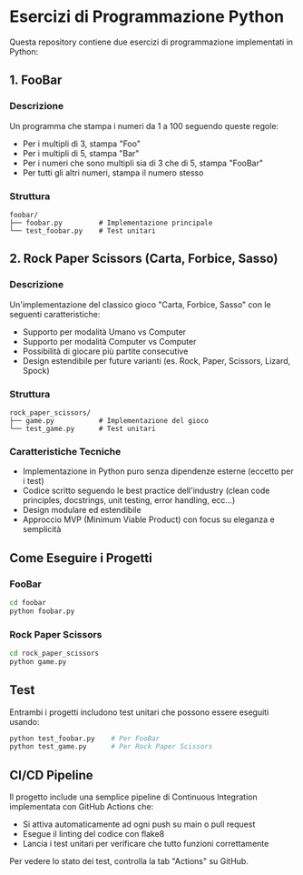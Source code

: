 # Esercizi di Programmazione Python

Questa repository contiene due esercizi di programmazione implementati in Python:

## 1. FooBar

### Descrizione
Un programma che stampa i numeri da 1 a 100 seguendo queste regole:
- Per i multipli di 3, stampa "Foo"
- Per i multipli di 5, stampa "Bar"
- Per i numeri che sono multipli sia di 3 che di 5, stampa "FooBar"
- Per tutti gli altri numeri, stampa il numero stesso

### Struttura
```
foobar/
├── foobar.py         # Implementazione principale
└── test_foobar.py    # Test unitari
```

## 2. Rock Paper Scissors (Carta, Forbice, Sasso)

### Descrizione
Un'implementazione del classico gioco "Carta, Forbice, Sasso" con le seguenti caratteristiche:
- Supporto per modalità Umano vs Computer
- Supporto per modalità Computer vs Computer
- Possibilità di giocare più partite consecutive
- Design estendibile per future varianti (es. Rock, Paper, Scissors, Lizard, Spock)

### Struttura
```
rock_paper_scissors/
├── game.py           # Implementazione del gioco
└── test_game.py      # Test unitari
```

### Caratteristiche Tecniche
- Implementazione in Python puro senza dipendenze esterne (eccetto per i test)
- Codice scritto seguendo le best practice dell'industry (clean code principles, docstrings, unit testing, error handling, ecc...)
- Design modulare ed estendibile
- Approccio MVP (Minimum Viable Product) con focus su eleganza e semplicità

## Come Eseguire i Progetti

### FooBar
```bash
cd foobar
python foobar.py
```

### Rock Paper Scissors
```bash
cd rock_paper_scissors
python game.py
```

## Test
Entrambi i progetti includono test unitari che possono essere eseguiti usando:
```bash
python test_foobar.py    # Per FooBar
python test_game.py      # Per Rock Paper Scissors
``` 

## CI/CD Pipeline
Il progetto include una semplice pipeline di Continuous Integration implementata con GitHub Actions che:
- Si attiva automaticamente ad ogni push su main o pull request
- Esegue il linting del codice con flake8
- Lancia i test unitari per verificare che tutto funzioni correttamente

Per vedere lo stato dei test, controlla la tab "Actions" su GitHub. 